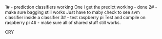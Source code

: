 1# - prediction classifiers working
	One i get the predict working - done
2# - make sure bagging still works
	Just have to maby check to see svm classifier inside a classifier
3# - test raspberry pi
	Test and compile on raspberry pi
4# - make sure all of shared stuff still works.
	
CRY
